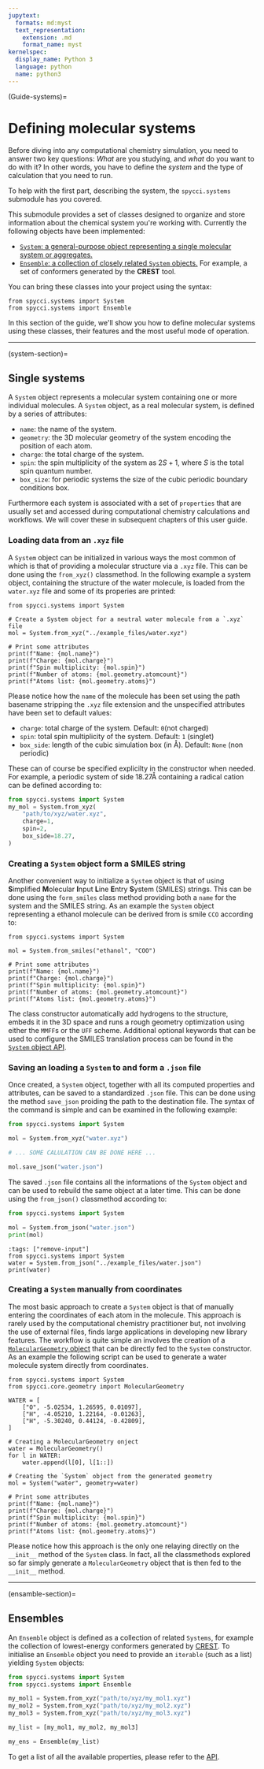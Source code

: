 ```yaml
---
jupytext:
  formats: md:myst
  text_representation:
    extension: .md
    format_name: myst
kernelspec:
  display_name: Python 3
  language: python
  name: python3
---
```


(Guide-systems)=
# Defining molecular systems

Before diving into any computational chemistry simulation, you need to answer two key questions: *What* are you studying, and *what* do you want to do with it? In other words, you have to define the *system* and the type of calculation that you need to run.

To help with the first part, describing the system, the `spycci.systems` submodule has you covered.

This submodule provides a set of classes designed to organize and store information about the chemical system you're working with. Currently the following objects have been implemented:

* [`System`: a general-purpose object representing a single molecular system or aggregates.](system-section)
* [`Ensemble`: a collection of closely related `System` objects.](ensamble-section) For example, a set of conformers generated by the **CREST** tool.

You can bring these classes into your project using the syntax:

```
from spycci.systems import System
from spycci.systems import Ensemble
```

In this section of the guide, we'll show you how to define molecular systems using these classes, their features and the most useful mode of operation.

---

(system-section)=
## Single systems

A `System` object represents a molecular system containing one or more individual molecules. A `System` object, as a real molecular system, is defined by a series of attributes:

* `name`: the name of the system.
* `geometry`: the 3D molecular geometry of the system encoding the position of each atom.
* `charge`: the total charge of the system.
* `spin`: the spin multiplicity of the system as $2S+1$, where $S$ is the total spin quantum number.
* `box_size`: for periodic systems the size of the cubic periodic boundary conditions box.

Furthermore each system is associated with a set of `properties` that are usually set and accessed during computational chemistry calculations and workflows. We will cover these in subsequent chapters of this user guide.

### Loading data from an `.xyz` file

A `System` object can be initialized in various ways the most common of which is that of providing a molecular structure via a `.xyz` file. This can be done using the `from_xyz()` classmethod. In the following example a system object, containing the structure of the water molecule, is loaded from the `water.xyz` file and some of its properies are printed:

```{code-cell} python
from spycci.systems import System

# Create a System object for a neutral water molecule from a `.xyz` file
mol = System.from_xyz("../example_files/water.xyz")

# Print some attributes
print(f"Name: {mol.name}")
print(f"Charge: {mol.charge}")
print(f"Spin multiplicity: {mol.spin}")
print(f"Number of atoms: {mol.geometry.atomcount}")
print(f"Atoms list: {mol.geometry.atoms}")
```

Please notice how the `name` of the molecule has been set using the path basename stripping the `.xyz` file extension and the unspecified attributes have been set to default values:

* `charge`: total charge of the system. Default: `0`(not charged)
* `spin`: total spin multiplicity of the system. Default: `1` (singlet)
* `box_side`: length of the cubic simulation box (in $\mathrm{Å}$). Default: `None` (non periodic)

These can of course be specified explicilty in the constructor when needed. For example, a periodic system of side $\mathrm{18.27Å}$ containing a radical cation can be defined according to:

```python
from spycci.systems import System
my_mol = System.from_xyz(
    "path/to/xyz/water.xyz", 
    charge=1, 
    spin=2,
    box_side=18.27,
)
```

### Creating a `System` object form a SMILES string

Another convenient way to initialize a `System` object is that of using **S**implified **M**olecular **I**nput **L**ine **E**ntry **S**ystem (SMILES) strings. This can be done using the `form_smiles` class method providing both a `name` for the system and the SMILES string. As an example the `System` object representing a ethanol molecule can be derived from is smile `CCO` according to:


```{code-cell} python
from spycci.systems import System

mol = System.from_smiles("ethanol", "COO")

# Print some attributes
print(f"Name: {mol.name}")
print(f"Charge: {mol.charge}")
print(f"Spin multiplicity: {mol.spin}")
print(f"Number of atoms: {mol.geometry.atomcount}")
print(f"Atoms list: {mol.geometry.atoms}")
```

The class constructor automatically add hydrogens to the structure, embeds it in the 3D space and runs a rough geometry optimization using either the `MMFF`s or the `UFF` scheme. Additional optional keywords that can be used to configure the SMILES translation process can be found in the [`System` object API](API-systems). 

### Saving an loading a `System` to and form a `.json` file

Once created, a `System` object, together with all its computed properties and attributes, can be saved to a standardized `.json` file. This can be done using the method `save_json` proiding the path to the destination file. The syntax of the command is simple and can be examined in the following example:

```python
from spycci.systems import System

mol = System.from_xyz("water.xyz")

# ... SOME CALULATION CAN BE DONE HERE ...

mol.save_json("water.json")
```

The saved `.json` file contains all the informations of the `System` object and can be used to rebuild the same object at a later time. This can be done using the `from_json()` classmethod according to:

```python
from spycci.systems import System

mol = System.from_json("water.json")
print(mol)
```

```{code-cell} python
:tags: ["remove-input"]
from spycci.systems import System
water = System.from_json("../example_files/water.json")
print(water)
```

### Creating a `System` manually from coordinates

The most basic approach to create a `System` object is that of manually entering the coordinates of each atom in the molecule. This approach is rarely used by the computational chemistry practitioner but, not involving the use of external files, finds large applications in developing new library features. The workflow is quite simple an involves the creation of a [`MolecularGeometry` object](core-geometry-API) that can be directly fed to the `System` constructor. As an example the following script can be used to generate a water molecule system directly from coordinates.

```{code-cell} python
from spycci.systems import System
from spycci.core.geometry import MolecularGeometry

WATER = [
    ["O", -5.02534, 1.26595, 0.01097],
    ["H", -4.05210, 1.22164, -0.01263],
    ["H", -5.30240, 0.44124, -0.42809],
]

# Creating a MolecularGeometry onject
water = MolecularGeometry()
for l in WATER:
    water.append(l[0], l[1::])

# Creating the `System` object from the generated geometry
mol = System("water", geometry=water)

# Print some attributes
print(f"Name: {mol.name}")
print(f"Charge: {mol.charge}")
print(f"Spin multiplicity: {mol.spin}")
print(f"Number of atoms: {mol.geometry.atomcount}")
print(f"Atoms list: {mol.geometry.atoms}")
```

Please notice how this approach is the only one relaying directly on the `__init__` method of the `System` class. In fact, all the classmethods explored so far simply generate a `MolecularGeometry` object that is then fed to the `__init__` method. 

---

(ensamble-section)=
## Ensembles

An `Ensemble` object is defined as a collection of related `Systems`, for example the collection of lowest-energy conformers generated by [CREST](API-wrappers-crest). To initialise an `Ensemble` object you need to provide an `iterable` (such as a list) yielding `System` objects:

```python
from spycci.systems import System
from spycci.systems import Ensemble

my_mol1 = System.from_xyz("path/to/xyz/my_mol1.xyz")
my_mol2 = System.from_xyz("path/to/xyz/my_mol2.xyz")
my_mol3 = System.from_xyz("path/to/xyz/my_mol3.xyz")

my_list = [my_mol1, my_mol2, my_mol3]

my_ens = Ensemble(my_list)
```

To get a list of all the available properties, please refer to the [API](API-systems).


<!-- 
---

## Molecular Dynamics Trajectories

:::{admonition} Note
:class: info
This is still very much WIP! Expect the following content to possibly be changed significantly with future updates!
:::

An `MDTrajectory` object is conceptually an `Ensemble` generated by a Molecular Dynamics (MD) trajectory. Currently, only [DFTB+](API-wrappers-dftbplus) MD are supported. `MDTrajectory` objects are initialised by providing the path `prefix` to the `<prefix>_md.out` file storing the energy information and `<prefix>_geo_end.xyz` file storing the coordinate information, and the level of theory at which the DFTB+ simulation was ran:

```python
from spycci.systems import MDTrajectory

# note, the following files must exist:
# path/to/xyz/my_traj_md.out
# path/to/xyz/my_traj_geo_end.xyz
my_traj = MDTrajectory("path/to/xyz/my_traj", "gfn2")
```

The primary intended use for this class is as an on-the-fly generator of `System` objects corresponding to the requested frame of the MD simulation. 

Examples:

* Extract the last frame of the MD simulation as a System object:
```python
last_frame = my_traj[-1]
```
* Cycle over all frames and export the corresponding .xyz files:
```python
for frame in my_traj:
    frame.write_xyz(frame.name)
```

Note: individual "frames" are automatically internally renamed according to the corresponding step/index of the MD simulation.  -->